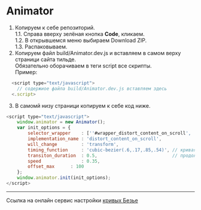 # Animator

1. Копируем к себе репозиторий.  
  1.1. Справа вверху зелёная кнопка **Code**, кликаем.  
  1.2. В открывшемся меню выбираем Download ZIP.  
  1.3. Распаковываем.  
2. Копируем файл build/Animator.dev.js и вставляем в самом верху страници сайта тильде.  
  Обязательно оборачиваем в теги script все скрипты.  
  Пример:  
  ```js
    <script type="text/javascript">
      // содержиое файла build/Animator.dev.js вставляем здесь
    <.script>
  ```
3. В самомй низу страници копируем к себе код ниже.  
```js
<script type="text/javascript">
	window.animator = new Animator();
	var init_options = {
		selector_wrapper 	: [''#wrapper_distort_content_on_scroll', '.block-4 span'], // передаём селекторы
		implementation_name	: 'distort_content_on_scroll',
		will_change 		: 'transform',
		timing_function		: 'cubic-bezier(.6,.17,.85,.54)', // кривая Безье анимации
		transiton_duration	: 0.5,                            // продолжительность анимации 
		speed 		    	: 0.35,
		offset_max		: 100
	};
	window.animator.init(init_options);
</script>
```  
***

Ссылка на онлайн сервис настройки [кривых Безье](https://cubic-bezier.com/) 
